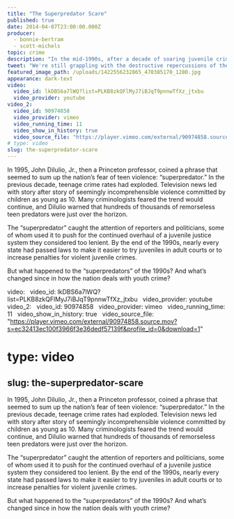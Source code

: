 ```yaml
---
title: "The Superpredator Scare"
published: true
date: 2014-04-07T23:00:00.000Z
producer:
  - bonnie-bertram
  - scott-michels
topic: crime
description: "In the mid-1990s, after a decade of soaring juvenile crime, some social scientists warned the violence would only get worse. Reality proved otherwise."
tweet: "We're still grappling with the destructive repercussions of the "superpredator" scare."
featured_image_path: /uploads/1422556232865_470385170_1280.jpg
appearance: dark-text
video:
  video_id: lkDBS6a7lWQ?list=PLKB8zkQFlMyJ7iBJqT9pnnwTfXz_jtxbu
  video_provider: youtube
video_2:
  video_id: 90974858
  video_provider: vimeo
  video_running_time: 11
  video_show_in_history: true
  video_source_file: "https://player.vimeo.com/external/90974858.source.mov?s=ec32413ec100f3966f3e36dedf57139f&profile_id=0&download=1"
# type: video
slug: the-superpredator-scare
---
```


In 1995, John DiIulio, Jr., then a Princeton professor, coined a phrase that seemed to sum up the nation’s fear of teen violence: “superpredator.” In the previous decade, teenage crime rates had exploded. Television news led with story after story of seemingly incomprehensible violence committed by children as young as 10\. Many criminologists feared the trend would continue, and DiIulio warned that hundreds of thousands of remorseless teen predators were just over the horizon.

The “superpredator” caught the attention of reporters and politicians, some of whom used it to push for the continued overhaul of a juvenile justice system they considered too lenient. By the end of the 1990s, nearly every state had passed laws to make it easier to try juveniles in adult courts or to increase penalties for violent juvenile crimes.

But what happened to the “superpredators” of the 1990s? And what’s changed since in how the nation deals with youth crime?

video:
  video_id: lkDBS6a7lWQ?list=PLKB8zkQFlMyJ7iBJqT9pnnwTfXz_jtxbu
  video_provider: youtube
video_2:
  video_id: 90974858
  video_provider: vimeo
  video_running_time: 11
  video_show_in_history: true
  video_source_file: "https://player.vimeo.com/external/90974858.source.mov?s=ec32413ec100f3966f3e36dedf57139f&profile_id=0&download=1"
# type: video
slug: the-superpredator-scare
---

In 1995, John DiIulio, Jr., then a Princeton professor, coined a phrase that seemed to sum up the nation’s fear of teen violence: “superpredator.” In the previous decade, teenage crime rates had exploded. Television news led with story after story of seemingly incomprehensible violence committed by children as young as 10\. Many criminologists feared the trend would continue, and DiIulio warned that hundreds of thousands of remorseless teen predators were just over the horizon.

The “superpredator” caught the attention of reporters and politicians, some of whom used it to push for the continued overhaul of a juvenile justice system they considered too lenient. By the end of the 1990s, nearly every state had passed laws to make it easier to try juveniles in adult courts or to increase penalties for violent juvenile crimes.

But what happened to the “superpredators” of the 1990s? And what’s changed since in how the nation deals with youth crime?

